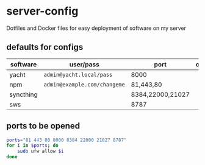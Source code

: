 # server-config

Dotfiles and Docker files for easy deployment of software on my server


## defaults for configs
| software | user/pass | port | others |
| ----------- | ---------------- | ----------- | ----------- |
| yacht | `admin@yacht.local/pass` | 8000 | |
| npm | `admin@example.com/changeme` | 81,443,80 | |
| syncthing | | 8384,22000,21027 | |
| sws | | 8787 | |


## ports to be opened
```sh
ports="81 443 80 8000 8384 22000 21027 8787"
for i in $ports; do
    sudo ufw allow $i
done
```
